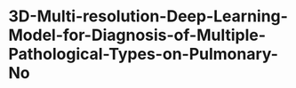 # 3D-Multi-resolution-Deep-Learning-Model-for-Diagnosis-of-Multiple-Pathological-Types-on-Pulmonary-No
